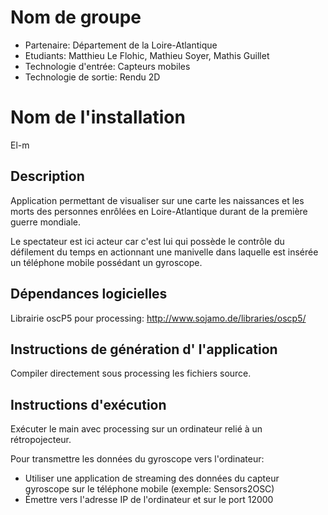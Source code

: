 # Nom de groupe

- Partenaire: Département de la Loire-Atlantique
- Etudiants: Matthieu Le Flohic, Mathieu Soyer, Mathis Guillet
- Technologie d'entrée: Capteurs mobiles
- Technologie de sortie: Rendu 2D

# Nom de l'installation

El-m

## Description

Application permettant de visualiser sur une carte les naissances et les morts
des personnes enrôlées en Loire-Atlantique durant de la première guerre mondiale.

Le spectateur est ici acteur car c'est lui qui possède le contrôle du défilement
du temps en actionnant une manivelle dans laquelle est insérée un téléphone 
mobile possédant un gyroscope.

## Dépendances logicielles

Librairie oscP5 pour processing:
http://www.sojamo.de/libraries/oscp5/

## Instructions de génération d' l'application

Compiler directement sous processing les fichiers source.

## Instructions d'exécution

Exécuter le main avec processing sur un ordinateur relié à un rétropojecteur.

Pour transmettre les données du gyroscope vers l'ordinateur:
- Utiliser une application de streaming des données du capteur gyroscope
sur le téléphone mobile (exemple: Sensors2OSC)
- Émettre vers l'adresse IP de l'ordinateur et sur le port 12000
